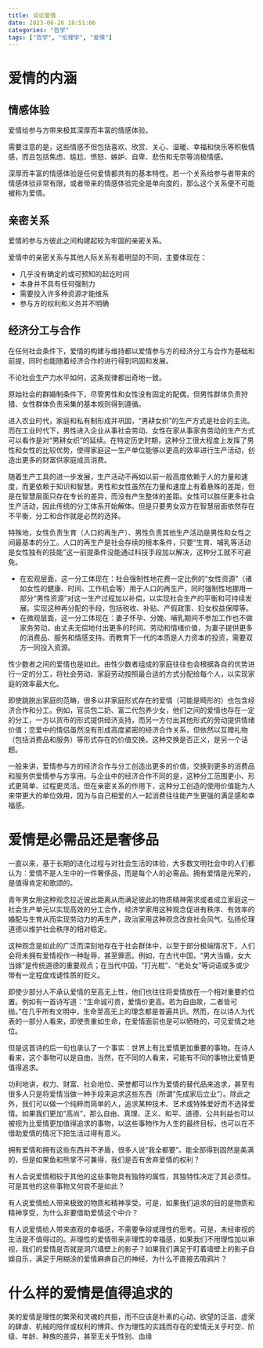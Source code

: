 ```yaml
---
title: 谈论爱情
date: 2023-06-26 18:51:06
categories: "哲学"
tags: ["哲学", "伦理学", "爱情"]
---
```


# 爱情的内涵

## 情感体验

爱情给参与方带来极其深厚而丰富的情感体验。

需要注意的是，这些情感不但包括喜欢、欣赏、关心、温暖、幸福和快乐等积极情感，而且包括焦虑、尴尬、愤怒、嫉妒、自卑、悲伤和无奈等消极情感。

深厚而丰富的情感体验是任何爱情都共有的基本特性。若一个关系给参与者带来的情感体验非常有限，或者带来的情感体验完全是单向度的，那么这个关系便不可能被称为爱情。

## 亲密关系

爱情的参与方彼此之间构建起较为牢固的亲密关系。

爱情中的亲密关系与其他人际关系有着明显的不同，主要体现在：

* 几乎没有确定的或可预知的起讫时间
* 本身并不具有任何强制力
* 需要投入许多种资源才能维系
* 参与方的权利和义务并不明确

## 经济分工与合作
   
在任何社会条件下，爱情的构建与维持都以爱情参与方的经济分工与合作为基础和前提，同时也能随着经济合作的进行得到巩固和发展。

不论社会生产力水平如何，这条规律都出奇地一致。

原始社会的群婚制条件下，尽管男性和女性没有固定的配偶，但男性群体负责狩猎、女性群体负责采集的基本规则得到遵循。

进入农业时代，家庭和私有制形成并巩固，“男耕女织”的生产方式是社会的主流。而在工业时代下，男性进入企业从事社会劳动、女性在家从事家务劳动的生产方式可以看作是对“男耕女织”的延续。在特定历史时期，这种分工很大程度上发挥了男性和女性的比较优势，使得家庭这一生产单位能够以更高的效率进行生产活动，创造出更多的财富供家庭成员消费。

随着生产工具的进一步发展，生产活动不再如以前一般高度依赖于人的力量和速度，而更依赖于知识和智慧。男性和女性虽然在力量和速度上有着悬殊的差距，但是在智慧层面只存在专长的差异，而没有产生整体的差距。女性可以胜任更多社会生产活动，因此传统的分工体系开始解体。但是只要男女双方在智慧层面依然存在不平衡，分工和合作就是必然的选择。

特殊地，女性负责生育（人口的再生产）、男性负责其他生产活动是男性和女性之间最基本的分工。人口的再生产是社会存续的根本条件，只要“生育、哺乳等活动是女性独有的技能”这一前提条件没能通过科技手段加以解决，这种分工就不可避免。

* 在宏观层面，这一分工体现在：社会强制性地花费一定比例的“女性资源”（诸如女性的健康、时间、工作机会等）用于人口的再生产，同时强制性地挪用一部分“男性资源”对这一生产过程加以补偿，以实现社会生产的平衡和可持续发展。实现这种再分配的手段，包括税收、补贴、产假政策、妇女权益保障等。
* 在微观层面，这一分工体现在：妻子怀孕、分娩、哺乳期间不参加工作也不做家务劳动，由丈夫无偿地付出更多的时间、劳动和情绪价值，为妻子提供更多的消费品、服务和情感支持。而教育下一代的本质是人力资本的投资，需要双方一同投入资源。

性少数者之间的爱情也是如此。由性少数者组成的家庭往往也会根据各自的优势进行一定的分工，将社会劳动、家庭劳动按照最合适的方式分配给每个人，以实现家庭的效率最大化。

即使跳脱出家庭的范畴，很多以非家庭形式存在的爱情（可能是畸形的）也包含经济合作和分工。例如，官员包二奶、富二代包养少女，他们之间的爱情也存在一定的分工，一方以货币的形式提供经济支持，而另一方付出其他形式的劳动提供情绪价值；恋爱中的情侣虽然没有形成高度紧密的经济合作关系，但依然以互赠礼物（包括消费品和服务）等形式存在的价值交换。这种交换是否正义，是另一个话题。

一般来讲，爱情参与方的经济合作与分工创造出更多的价值，交换到更多的消费品和服务供爱情参与方享用。与企业中的经济合作不同的是，这种分工范围更小、形式更简单、过程更灵活。但在亲密关系的作用下，这种分工创造的使用价值能为人来带更大的单位效用，因为与自己相爱的人一起消费往往能产生更强的满足感和幸福感。

# 爱情是必需品还是奢侈品

一直以来，基于长期的进化过程与对社会生活的体验，大多数文明社会中的人们都认为：爱情不是人生中的一件奢侈品，而是每个人的必需品。拥有爱情是光荣的，是值得肯定和歌颂的。

青年男女用这种观念拉近彼此距离从而满足彼此的物质精神需求或者成立家庭这一社会生产单元以实现高效的分工合作，经济学家用这种观念促进有秩序、有效率的婚配与生育从而实现劳动力的再生产，政治家用这种观念改良社会风气、弘扬伦理道德以维护社会秩序的相对稳定。

这种观念是如此的广泛而深刻地存在于社会群体中，以至于部分极端情况下，人们会将未拥有爱情视作一种耻辱，甚至罪恶。例如，在古代中国，“男大当婚，女大当嫁”是传统道德的重要观点；在当代中国，“打光棍”、“老处女”等词语或多或少带有一定程度戏谑性质的贬义。

即使少部分人不承认爱情的至高无上性，他们也往往将爱情放在一个相对重要的位置。例如有一首诗写道：“生命诚可贵，爱情价更高。若为自由故，二者皆可抛。”在几乎所有文明中，生命至高无上的理念都是普遍共识。然而，在以诗人为代表的一部分人看来，即使贵重如生命，在爱情面前也是可以牺牲的，可见爱情之地位。

但是这首诗的后一句也承认了一个事实：世界上有比爱情更加重要的事物。在诗人看来，这个事物可以是自由。当然，在不同的人看来，可能有不同的事物比爱情更值得追求。

功利地讲，权力、财富、社会地位、荣誉都可以作为爱情的替代品来追求，甚至有很多人只是将爱情当做一种手段来追求这些东西（所谓“先成家后立业”）。除此之外，我们可以做一个纯粹而简单的人，追求某种技术、艺术或特殊爱好而不选择爱情。如果我们更加“高尚”，那么自由、真理、正义、和平、道德、公共利益也可以被视为比爱情更加值得追求的事物，以这些事物作为人生的最终目标，也可以在不借助爱情的情况下把生活过得有意义。

拥有爱情和拥有这些东西并不矛盾，很多人说“我全都要”。能全部得到固然是美满的，但是如果鱼和熊掌不可兼得，我们是否有舍弃爱情的权利？

有人会说爱情相较于其他的这些事物具有独特的属性，其独特性决定了其必须性。可是其他的这些事物又何尝不是如此？

有人说爱情给人带来极致的物质和精神享受。可是，如果我们追求的目的是物质和精神享受，为什么非要借助爱情这个中介？

有人说爱情给人带来直观的幸福感，不需要争辩或理性的思考。可是，未经审视的生活是不值得过的。非理性的爱情带来非理性的幸福感，如果我们不用理性加以审视，我们的爱情是否就是洞穴墙壁上的影子？如果我们满足于盯着墙壁上的影子自娱自乐，满足于用糊涂的爱情麻痹自己的神经，为什么不直接去吸鸦片？

# 什么样的爱情是值得追求的

美的爱情是理性的繁荣和灵魂的共振，而不应该是朴素的心动、欲望的泛滥、虚荣的肆虐、机械的陪伴或权利的博弈。作为理性的实践而存在的爱情无关乎时空、阶级、年龄、种族的差异，甚至无关乎性别、血缘
